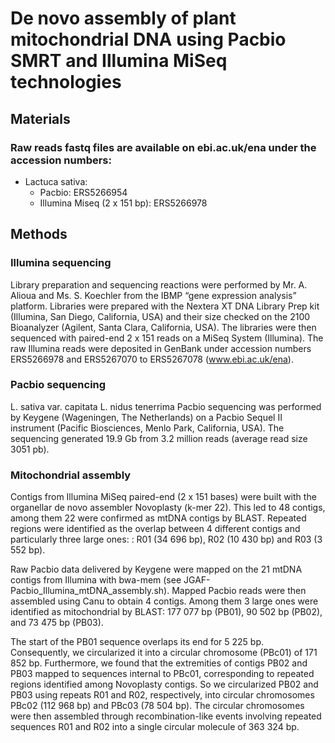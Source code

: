 # De novo assembly of plant mitochondrial DNA using Pacbio SMRT and Illumina MiSeq technologies

## Materials

### Raw reads fastq files are available on ebi.ac.uk/ena under the accession numbers:

- Lactuca sativa:
  - Pacbio: ERS5266954
  - Illumina Miseq (2 x 151 bp): ERS5266978

## Methods

### Illumina sequencing
Library preparation and sequencing reactions were performed by Mr. A. Alioua and Ms. S. Koechler from the IBMP “gene expression analysis” platform. Libraries were prepared with the Nextera XT DNA Library Prep kit (Illumina, San Diego, California, USA) and their size checked on the 2100 Bioanalyzer (Agilent, Santa Clara, California, USA). The libraries were then sequenced with paired-end 2 x 151 reads on a MiSeq System (Illumina). The raw Illumina reads were deposited in GenBank under accession numbers ERS5266978 and ERS5267070 to ERS5267078 (www.ebi.ac.uk/ena).

### Pacbio sequencing
L. sativa var. capitata L. nidus tenerrima Pacbio sequencing was performed by Keygene (Wageningen, The Netherlands) on a Pacbio Sequel II instrument (Pacific Biosciences, Menlo Park, California, USA). The sequencing generated 19.9 Gb from 3.2 million reads (average read size 3051 pb).

### Mitochondrial assembly

Contigs from Illumina MiSeq paired-end (2 x 151 bases) were built with the organellar de novo assembler Novoplasty (k-mer 22). This led to 48 contigs, among them 22 were confirmed as mtDNA contigs by BLAST. Repeated regions were identified as the overlap between 4 different contigs and particularly three large ones: : R01 (34 696 bp), R02 (10 430 bp) and R03 (3 552 bp).

Raw Pacbio data delivered by Keygene were mapped on the 21 mtDNA contigs from Illumina with bwa-mem (see JGAF-Pacbio_Illumina_mtDNA_assembly.sh). Mapped Pacbio reads were then assembled using Canu to obtain 4 contigs. Among them 3 large ones were identified as mitochondrial by BLAST: 177 077 bp (PB01), 90 502 bp (PB02), and 73 475 bp (PB03).

The start of the PB01 sequence overlaps its end for 5 225 bp. Consequently, we circularized it into a circular chromosome (PBc01) of 171 852 bp. Furthermore, we found that the extremities of contigs PB02 and PB03 mapped to sequences internal to PBc01, corresponding to repeated regions identified among Novoplasty contigs. So we circularized PB02 and PB03 using repeats R01 and R02, respectively, into circular chromosomes PBc02 (112 968 bp) and PBc03 (78 504 bp). The circular chromosomes were then assembled through recombination-like events involving repeated sequences R01 and R02 into a single circular molecule of 363 324 bp.
